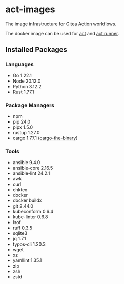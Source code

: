 # act-images

The image infrastructure for Gitea Action workflows.

The docker image can be used for [act](https://github.com/nektos/act) and [act runner](https://gitea.com/gitea/act_runner).

## Installed Packages

### Languages

- Go 1.22.1
- Node 20.12.0
- Python 3.12.2
- Rust 1.77.1

### Package Managers

- npm
- pip 24.0
- pipx 1.5.0
- rustup 1.27.0
- cargo 1.77.1 ([cargo-the-binary](https://github.com/rust-lang/cargo/blob/master/src/cargo/version.rs))

### Tools

- ansible 9.4.0
- ansible-core 2.16.5
- ansible-lint 24.2.1
- awk
- curl
- chktex
- docker
- docker buildx
- git 2.44.0
- kubeconform 0.6.4
- kube-linter 0.6.8
- lsof
- ruff 0.3.5
- sqlite3
- jq 1.7.1
- typos-cli 1.20.3
- wget
- xz
- yamllint 1.35.1
- zip
- zsh
- zstd

